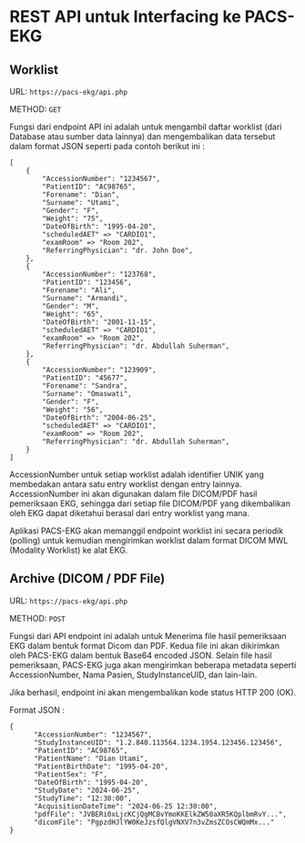 # REST API untuk Interfacing ke PACS-EKG

## Worklist

URL: `https://pacs-ekg/api.php`

METHOD: `GET`

Fungsi dari endpoint API ini adalah untuk mengambil daftar worklist (dari Database atau sumber data lainnya) dan mengembalikan data tersebut dalam format JSON seperti pada contoh berikut ini :

    [
        {
            "AccessionNumber": "1234567",
            "PatientID": "AC98765",
            "Forename": "Dian",
            "Surname": "Utami",
            "Gender": "F",
            "Weight": "75",
            "DateOfBirth": "1995-04-20",
            "scheduledAET" => "CARDIO1",
            "examRoom" => "Room 202",
            "ReferringPhysician": "dr. John Doe",
        },
        {
            "AccessionNumber": "123768",
            "PatientID": "123456",
            "Forename": "Ali",
            "Surname": "Armandi",
            "Gender": "M",
            "Weight": "65",
            "DateOfBirth": "2001-11-15",
            "scheduledAET" => "CARDIO1",
            "examRoom" => "Room 202",
            "ReferringPhysician": "dr. Abdullah Suherman",
        },
        {
            "AccessionNumber": "123909",
            "PatientID": "45677",
            "Forename": "Sandra",
            "Surname": "Omaswati",
            "Gender": "F",
            "Weight": "56",
            "DateOfBirth": "2004-06-25",
            "scheduledAET" => "CARDIO1",
            "examRoom" => "Room 202",
            "ReferringPhysician": "dr. Abdullah Suherman",
        }
    ]

AccessionNumber untuk setiap worklist adalah identifier UNIK yang membedakan antara satu entry worklist dengan entry lainnya. AccessionNumber ini akan digunakan dalam file DICOM/PDF hasil pemeriksaan EKG, sehingga dari setiap file DICOM/PDF yang dikembalikan oleh EKG dapat diketahui berasal dari entry worklist yang mana.

Aplikasi PACS-EKG akan memanggil endpoint worklist ini secara periodik (polling) untuk kemudian mengirimkan worklist dalam format DICOM MWL (Modality Worklist) ke alat EKG.

## Archive (DICOM / PDF File)

URL: `https://pacs-ekg/api.php`

METHOD: `POST`

Fungsi dari API endpoint ini adalah untuk Menerima file hasil pemeriksaan EKG dalam bentuk format Dicom dan PDF. Kedua file ini akan dikirimkan oleh PACS-EKG dalam bentuk Base64 encoded JSON. Selain file hasil pemeriksaan, PACS-EKG juga akan mengirimkan beberapa metadata seperti AccessionNumber, Nama Pasien, StudyInstanceUID, dan lain-lain.

Jika berhasil, endpoint ini akan mengembalikan kode status HTTP 200 (OK).

Format JSON :

    {
          "AccessionNumber": "1234567",
          "StudyInstanceUID": "1.2.840.113564.1234.1954.123456.123456",
          "PatientID": "AC98765",
          "PatientName": "Dian Utami",
          "PatientBirthDate": "1995-04-20",
          "PatientSex": "F",
          "DateOfBirth": "1995-04-20",
          "StudyDate": "2024-06-25",
          "StudyTime": "12:30:00",
          "AcquisitionDateTime": "2024-06-25 12:30:00",
          "pdfFile": "JVBERi0xLjcKCjQgMCBvYmoKKElkZW50aXR5KQplbmRvY...",
          "dicomFile": "PgpzdHJlYW0KeJzsfQlgVNXV7n3vZmsZCOsCWQmMx..."
    }
